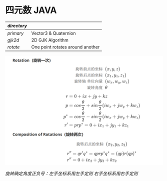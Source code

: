 # 四元数 JAVA
| *directory* |                                  |
| ----------- | -------------------------------- |
| *primary*   | Vector3 & Quaternion             |
| *gjk2d*     | 2D GJK Algorithm                 |
| *rotate*    | One point rotates around another |

![1](src/1.png)

*旋转确定角度正负号：左手坐标系用左手定则 右手坐标系用右手定则*

